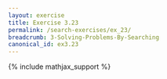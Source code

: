 ```yaml
---
layout: exercise
title: Exercise 3.23
permalink: /search-exercises/ex_23/
breadcrumb: 3-Solving-Problems-By-Searching
canonical_id: ex3.23
---
```


{% include mathjax_support %}
